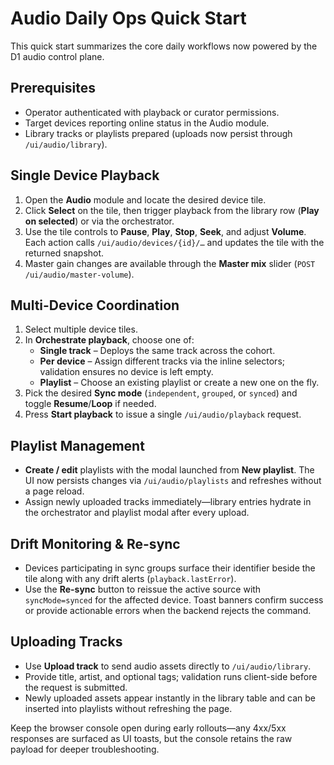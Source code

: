 # Audio Daily Ops Quick Start

This quick start summarizes the core daily workflows now powered by the D1 audio control plane.

## Prerequisites

- Operator authenticated with playback or curator permissions.
- Target devices reporting online status in the Audio module.
- Library tracks or playlists prepared (uploads now persist through `/ui/audio/library`).

## Single Device Playback

1. Open the **Audio** module and locate the desired device tile.
2. Click **Select** on the tile, then trigger playback from the library row (**Play on selected**) or via the orchestrator.
3. Use the tile controls to **Pause**, **Play**, **Stop**, **Seek**, and adjust **Volume**. Each action calls `/ui/audio/devices/{id}/…` and updates the tile with the returned snapshot.
4. Master gain changes are available through the **Master mix** slider (`POST /ui/audio/master-volume`).

## Multi-Device Coordination

1. Select multiple device tiles.
2. In **Orchestrate playback**, choose one of:
   - **Single track** – Deploys the same track across the cohort.
   - **Per device** – Assign different tracks via the inline selectors; validation ensures no device is left empty.
   - **Playlist** – Choose an existing playlist or create a new one on the fly.
3. Pick the desired **Sync mode** (`independent`, `grouped`, or `synced`) and toggle **Resume**/**Loop** if needed.
4. Press **Start playback** to issue a single `/ui/audio/playback` request.

## Playlist Management

- **Create / edit** playlists with the modal launched from **New playlist**. The UI now persists changes via `/ui/audio/playlists` and refreshes without a page reload.
- Assign newly uploaded tracks immediately—library entries hydrate in the orchestrator and playlist modal after every upload.

## Drift Monitoring & Re-sync

- Devices participating in sync groups surface their identifier beside the tile along with any drift alerts (`playback.lastError`).
- Use the **Re-sync** button to reissue the active source with `syncMode=synced` for the affected device. Toast banners confirm success or provide actionable errors when the backend rejects the command.

## Uploading Tracks

- Use **Upload track** to send audio assets directly to `/ui/audio/library`.
- Provide title, artist, and optional tags; validation runs client-side before the request is submitted.
- Newly uploaded assets appear instantly in the library table and can be inserted into playlists without refreshing the page.

Keep the browser console open during early rollouts—any 4xx/5xx responses are surfaced as UI toasts, but the console retains the raw payload for deeper troubleshooting.

